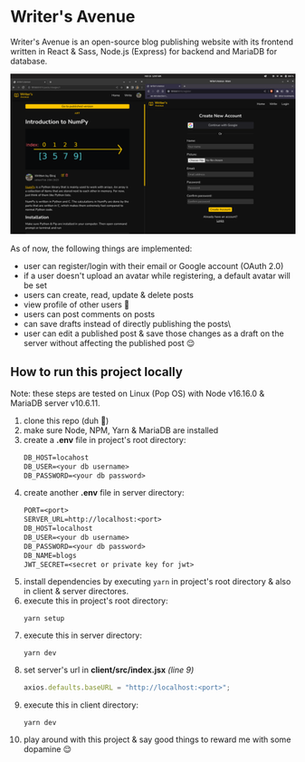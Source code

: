# Writer's Avenue

Writer's Avenue is an open-source blog publishing website with its frontend written in React & Sass, Node.js (Express) for backend and MariaDB for database.

![Screenshot](ss.png "Screenshot")

As of now, the following things are implemented:

- user can register/login with their email or Google account (OAuth 2.0)
- if a user doesn't upload an avatar while registering, a default avatar will be set
- users can create, read, update & delete posts
- view profile of other users 👀
- users can post comments on posts
- can save drafts instead of directly publishing the posts\
- user can edit a published post & save those changes as a draft on the server without affecting the published post 😌

## How to run this project locally

Note: these steps are tested on Linux (Pop OS) with Node v16.16.0 & MariaDB server v10.6.11.

1. clone this repo (duh 🤡)
2. make sure Node, NPM, Yarn & MariaDB are installed
3. create a **.env** file in project's root directory:
   ```
   DB_HOST=locahost
   DB_USER=<your db username>
   DB_PASSWORD=<your db password>
   ```
4. create another **.env** file in server directory:
   ```
   PORT=<port>
   SERVER_URL=http://localhost:<port>
   DB_HOST=localhost
   DB_USER=<your db username>
   DB_PASSWORD=<your db password>
   DB_NAME=blogs
   JWT_SECRET=<secret or private key for jwt>
   ```
5. install dependencies by executing `yarn` in project's root directory & also in client & server directores.
6. execute this in project's root directory:
   ```
   yarn setup
   ```
7. execute this in server directory:
   ```
   yarn dev
   ```
8. set server's url in **client/src/index.jsx** _(line 9)_
   ```javascript
   axios.defaults.baseURL = "http://localhost:<port>";
   ```
9. execute this in client directory:
   ```
   yarn dev
   ```
10. play around with this project & say good things to reward me with some dopamine 😌
